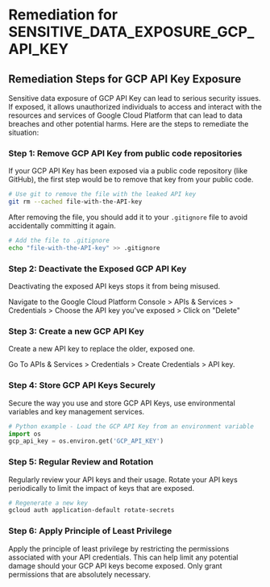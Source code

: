 # Remediation for SENSITIVE_DATA_EXPOSURE_GCP_API_KEY

## Remediation Steps for GCP API Key Exposure

Sensitive data exposure of GCP API Key can lead to serious security issues. If exposed, it allows unauthorized individuals to access and interact with the resources and services of Google Cloud Platform that can lead to data breaches and other potential harms. Here are the steps to remediate the situation:

### Step 1: Remove GCP API Key from public code repositories

If your GCP API Key has been exposed via a public code repository (like GitHub), the first step would be to remove that key from your public code.

```bash
# Use git to remove the file with the leaked API key
git rm --cached file-with-the-API-key
```

After removing the file, you should add it to your `.gitignore` file to avoid accidentally committing it again.

```bash
# Add the file to .gitignore
echo "file-with-the-API-key" >> .gitignore
```

### Step 2: Deactivate the Exposed GCP API Key

Deactivating the exposed API keys stops it from being misused.

Navigate to the Google Cloud Platform Console > APIs & Services > Credentials > Choose  the API key you've exposed > Click on "Delete"

### Step 3: Create a new GCP API Key 

Create a new API key to replace the older, exposed one.

Go To APIs & Services > Credentials > Create Credentials > API key.

### Step 4: Store GCP API Keys Securely 

Secure the way you use and store GCP API Keys, use environmental variables and key management services.

```python
# Python example - Load the GCP API Key from an environment variable
import os
gcp_api_key = os.environ.get('GCP_API_KEY')
```

### Step 5: Regular Review and Rotation

Regularly review your API keys and their usage. Rotate your API keys periodically to limit the impact of keys that are exposed.

```bash
# Regenerate a new key
gcloud auth application-default rotate-secrets
```

### Step 6: Apply Principle of Least Privilege

Apply the principle of least privilege by restricting the permissions associated with your API credentials. This can help limit any potential damage should your GCP API keys become exposed. Only grant permissions that are absolutely necessary.